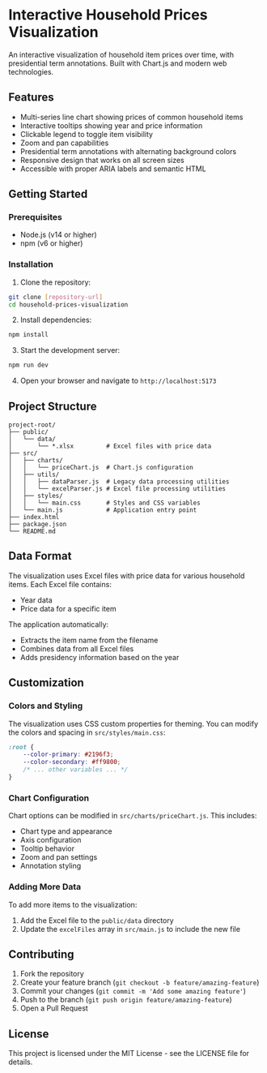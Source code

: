 # Interactive Household Prices Visualization

An interactive visualization of household item prices over time, with presidential term annotations. Built with Chart.js and modern web technologies.

## Features

- Multi-series line chart showing prices of common household items
- Interactive tooltips showing year and price information
- Clickable legend to toggle item visibility
- Zoom and pan capabilities
- Presidential term annotations with alternating background colors
- Responsive design that works on all screen sizes
- Accessible with proper ARIA labels and semantic HTML

## Getting Started

### Prerequisites

- Node.js (v14 or higher)
- npm (v6 or higher)

### Installation

1. Clone the repository:
```bash
git clone [repository-url]
cd household-prices-visualization
```

2. Install dependencies:
```bash
npm install
```

3. Start the development server:
```bash
npm run dev
```

4. Open your browser and navigate to `http://localhost:5173`

## Project Structure

```
project-root/
├── public/
│   └── data/
│       └── *.xlsx         # Excel files with price data
├── src/
│   ├── charts/
│   │   └── priceChart.js  # Chart.js configuration
│   ├── utils/
│   │   ├── dataParser.js  # Legacy data processing utilities
│   │   └── excelParser.js # Excel file processing utilities
│   ├── styles/
│   │   └── main.css       # Styles and CSS variables
│   └── main.js            # Application entry point
├── index.html
├── package.json
└── README.md
```

## Data Format

The visualization uses Excel files with price data for various household items. Each Excel file contains:
- Year data
- Price data for a specific item

The application automatically:
- Extracts the item name from the filename
- Combines data from all Excel files
- Adds presidency information based on the year

## Customization

### Colors and Styling

The visualization uses CSS custom properties for theming. You can modify the colors and spacing in `src/styles/main.css`:

```css
:root {
    --color-primary: #2196f3;
    --color-secondary: #ff9800;
    /* ... other variables ... */
}
```

### Chart Configuration

Chart options can be modified in `src/charts/priceChart.js`. This includes:
- Chart type and appearance
- Axis configuration
- Tooltip behavior
- Zoom and pan settings
- Annotation styling

### Adding More Data

To add more items to the visualization:
1. Add the Excel file to the `public/data` directory
2. Update the `excelFiles` array in `src/main.js` to include the new file

## Contributing

1. Fork the repository
2. Create your feature branch (`git checkout -b feature/amazing-feature`)
3. Commit your changes (`git commit -m 'Add some amazing feature'`)
4. Push to the branch (`git push origin feature/amazing-feature`)
5. Open a Pull Request

## License

This project is licensed under the MIT License - see the LICENSE file for details. 